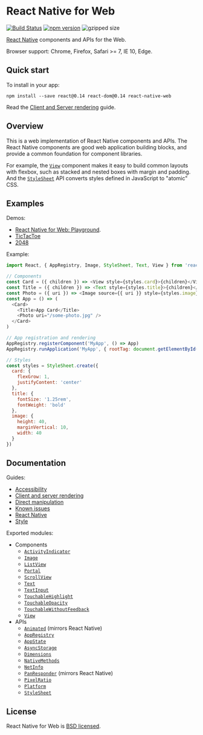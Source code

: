 # React Native for Web

[![Build Status][travis-image]][travis-url]
[![npm version][npm-image]][npm-url]
![gzipped size](https://img.shields.io/badge/gzipped-~23k-blue.svg)

[React Native][react-native-url] components and APIs for the Web.

Browser support: Chrome, Firefox, Safari >= 7, IE 10, Edge.

## Quick start

To install in your app:

```
npm install --save react@0.14 react-dom@0.14 react-native-web
```

Read the [Client and Server rendering](docs/guides/rendering.md) guide.

## Overview

This is a web implementation of React Native components and APIs. The React
Native components are good web application building blocks, and provide a common
foundation for component libraries.

For example, the [`View`](docs/apis/View.md) component makes it easy to build
common layouts with flexbox, such as stacked and nested boxes with margin and
padding. And the [`StyleSheet`](docs/guides/style.md) API converts styles
defined in JavaScript to "atomic" CSS.

## Examples

Demos:

* [React Native for Web: Playground](http://codepen.io/necolas/pen/PZzwBR).
* [TicTacToe](http://codepen.io/necolas/full/eJaLZd/)
* [2048](http://codepen.io/necolas/full/wMVvxj/)

Example:

```js
import React, { AppRegistry, Image, StyleSheet, Text, View } from 'react-native'

// Components
const Card = ({ children }) => <View style={styles.card}>{children}</View>
const Title = ({ children }) => <Text style={styles.title}>{children}</Text>
const Photo = ({ uri }) => <Image source={{ uri }} style={styles.image} />
const App = () => (
  <Card>
    <Title>App Card</Title>
    <Photo uri="/some-photo.jpg" />
  </Card>
)

// App registration and rendering
AppRegistry.registerComponent('MyApp', () => App)
AppRegistry.runApplication('MyApp', { rootTag: document.getElementById('react-root') })

// Styles
const styles = StyleSheet.create({
  card: {
    flexGrow: 1,
    justifyContent: 'center'
  },
  title: {
    fontSize: '1.25rem',
    fontWeight: 'bold'
  },
  image: {
    height: 40,
    marginVertical: 10,
    width: 40
  }
})
```

## Documentation

Guides:

* [Accessibility](docs/guides/accessibility.md)
* [Client and server rendering](docs/guides/rendering.md)
* [Direct manipulation](docs/guides/direct-manipulation.md)
* [Known issues](docs/guides/known-issues.md)
* [React Native](docs/guides/react-native.md)
* [Style](docs/guides/style.md)

Exported modules:

* Components
  * [`ActivityIndicator`](docs/components/ActivityIndicator.md)
  * [`Image`](docs/components/Image.md)
  * [`ListView`](docs/components/ListView.md)
  * [`Portal`](docs/components/Portal.md)
  * [`ScrollView`](docs/components/ScrollView.md)
  * [`Text`](docs/components/Text.md)
  * [`TextInput`](docs/components/TextInput.md)
  * [`TouchableHighlight`](docs/components/TouchableHighlight.md)
  * [`TouchableOpacity`](docs/components/TouchableOpacity.md)
  * [`TouchableWithoutFeedback`](docs/components/TouchableWithoutFeedback.md)
  * [`View`](docs/components/View.md)
* APIs
  * [`Animated`](http://facebook.github.io/react-native/releases/0.20/docs/animated.html) (mirrors React Native)
  * [`AppRegistry`](docs/apis/AppRegistry.md)
  * [`AppState`](docs/apis/AppState.md)
  * [`AsyncStorage`](docs/apis/AsyncStorage.md)
  * [`Dimensions`](docs/apis/Dimensions.md)
  * [`NativeMethods`](docs/apis/NativeMethods.md)
  * [`NetInfo`](docs/apis/NetInfo.md)
  * [`PanResponder`](http://facebook.github.io/react-native/releases/0.20/docs/panresponder.html#content) (mirrors React Native)
  * [`PixelRatio`](docs/apis/PixelRatio.md)
  * [`Platform`](docs/apis/Platform.md)
  * [`StyleSheet`](docs/apis/StyleSheet.md)

## License

React Native for Web is [BSD licensed](LICENSE).

[npm-image]: https://badge.fury.io/js/react-native-web.svg
[npm-url]: https://npmjs.org/package/react-native-web
[react-native-url]: https://facebook.github.io/react-native/
[travis-image]: https://travis-ci.org/necolas/react-native-web.svg?branch=master
[travis-url]: https://travis-ci.org/necolas/react-native-web
